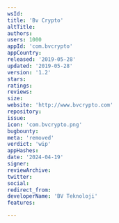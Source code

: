 ```yaml
---
wsId: 
title: 'Bv Crypto'
altTitle: 
authors: 
users: 1000
appId: 'com.bvcrypto'
appCountry: 
released: '2019-05-28'
updated: '2019-05-28'
version: '1.2'
stars: 
ratings: 
reviews: 
size: 
website: 'http://www.bvcrypto.com'
repository: 
issue: 
icon: 'com.bvcrypto.png'
bugbounty: 
meta: 'removed'
verdict: 'wip'
appHashes: 
date: '2024-04-19'
signer: 
reviewArchive: 
twitter: 
social: 
redirect_from: 
developerName: 'BV Teknoloji'
features: 

---
```


